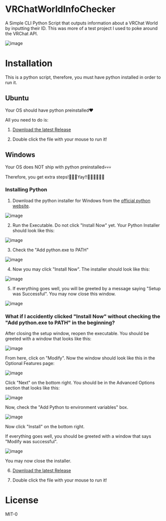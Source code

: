# VRChatWorldInfoChecker
A Simple CLI Python Script that outputs information about a VRChat World by inputting their ID. 
This was more of a test project I used to poke around the VRChat API. 

![image](https://github.com/user-attachments/assets/0516684d-e0e5-4f8c-9162-fd2026d0009c)

# Installation

This is a python script, therefore, you must have python installed in order to run it.

## Ubuntu

Your OS should have python preinstalled♥️

All you need to do is:

1. [Download the latest Release](https://github.com/KawaneRio/vrchat_world.py/releases/download/v1.0.2/IjustWannaKnowHowtheVRChatAPIworks_AlsoPleaseHireMeVRChat_PythonScript_by_KawaneRio.py)

2. Double click the file with your mouse to run it!

## Windows

Your OS does NOT ship with python preinstalled💀💀💀

Therefore, you get extra steps!🤗🤗🤗Yay!!🎉🎉🎉💀💀💀

### Installing Python

1. Download the python installer for Windows from the [official python website](https://www.python.org/downloads/).

![image](https://github.com/user-attachments/assets/b9f9f8c7-5fce-4334-9926-ea93cee568a1)

2. Run the Executable. Do not click "Install Now" yet. Your Python Installer should look like this: 

![image](https://github.com/user-attachments/assets/f3a6f1e0-f009-4be6-9876-ddaa8dc00459)

3. Check the "Add python.exe to PATH"

![image](https://github.com/user-attachments/assets/62ede0c0-a77d-425b-84a7-c624226f76de)

4. Now you may click "Install Now". The installer should look like this:

![image](https://github.com/user-attachments/assets/fc772898-3c2b-482a-b25e-c1475a2302e3)

5. If everything goes well, you will be greeted by a message saying "Setup was Successful". You may now close this window.

![image](https://github.com/user-attachments/assets/72112993-80c4-44cf-96f0-dcee149194d6)

### What if I accidently clicked "Install Now" without checking the "Add python.exe to PATH" in the beginning?

After closing the setup window, reopen the executable. You should be greeted with a window that looks like this:

![image](https://github.com/user-attachments/assets/3ef6eab5-c6c3-4d75-b7ab-c7e72150702c)

From here, click on "Modify". Now the window should look like this in the Optional Features page:

![image](https://github.com/user-attachments/assets/93cbb529-1e25-4b11-97ac-cab914063b71)

Click "Next" on the bottom right. You should be in the Advanced Options section that looks like this:

![image](https://github.com/user-attachments/assets/d949b57b-650d-4007-8dea-ae40753b8680)

Now, check the "Add Python to environment variables" box.

![image](https://github.com/user-attachments/assets/653e7300-8a81-4f80-9651-9fc4cd853f7e)

Now click "Install" on the bottom right.

If everything goes well, you should be greeted with a window that says "Modify was successful".

![image](https://github.com/user-attachments/assets/fd617d0f-d3a4-4b12-a827-0aff76fbfe01)

You may now close the installer.

6. [Download the latest Release](https://github.com/KawaneRio/vrchat_world.py/releases/download/v1.0.2/IjustWannaKnowHowtheVRChatAPIworks_AlsoPleaseHireMeVRChat_PythonScript_by_KawaneRio.py)

7. Double click the file with your mouse to run it!

# License
MIT-0
